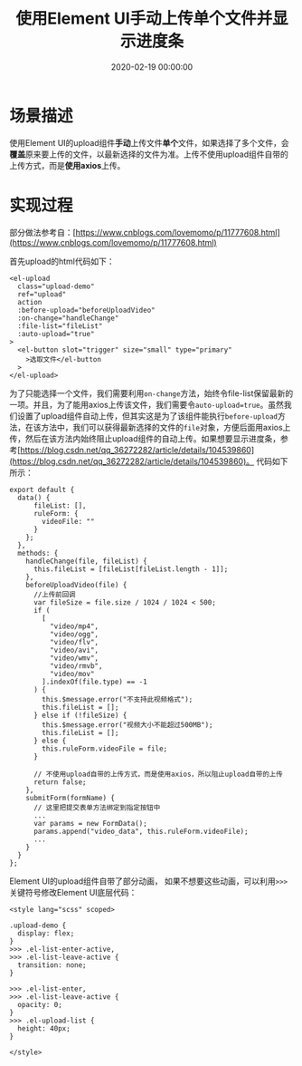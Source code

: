 ﻿---
layout: post
title: 使用Element UI手动上传单个文件并显示进度条
date: 2020-02-19 00:00:00
categories: 
- Element-UI-前端UI框架
tags: 
- Vue-cli
- Element-UI
description: 使用Element UI手动上传单个文件并显示进度条。
---




# 场景描述
使用Element UI的upload组件**手动**上传文件**单个**文件，如果选择了多个文件，会**覆盖**原来要上传的文件，以最新选择的文件为准。上传不使用upload组件自带的上传方式，而是**使用axios**上传。

# 实现过程
部分做法参考自：[https://www.cnblogs.com/lovemomo/p/11777608.html](https://www.cnblogs.com/lovemomo/p/11777608.html)

首先upload的html代码如下：
```
<el-upload
  class="upload-demo"
  ref="upload"
  action
  :before-upload="beforeUploadVideo"
  :on-change="handleChange"
  :file-list="fileList"
  :auto-upload="true"
>
  <el-button slot="trigger" size="small" type="primary"
    >选取文件</el-button
  >
</el-upload>
```
为了只能选择一个文件，我们需要利用`on-change`方法，始终令file-list保留最新的一项。并且，为了能用axios上传该文件，我们需要令`auto-upload=true`。虽然我们设置了upload组件自动上传，但其实这是为了该组件能执行`before-upload`方法，在该方法中，我们可以获得最新选择的文件的`file`对象，方便后面用axios上传，然后在该方法内始终阻止upload组件的自动上传。如果想要显示进度条，参考[https://blog.csdn.net/qq_36272282/article/details/104539860](https://blog.csdn.net/qq_36272282/article/details/104539860)。
代码如下所示：
```
export default {
  data() {
      fileList: [],
      ruleForm: {
        videoFile: ""
      }
    };
  },
  methods: {
    handleChange(file, fileList) {
      this.fileList = [fileList[fileList.length - 1]];
    },
    beforeUploadVideo(file) {
      //上传前回调
      var fileSize = file.size / 1024 / 1024 < 500;
      if (
        [
          "video/mp4",
          "video/ogg",
          "video/flv",
          "video/avi",
          "video/wmv",
          "video/rmvb",
          "video/mov"
        ].indexOf(file.type) == -1
      ) {
        this.$message.error("不支持此视频格式");
        this.fileList = [];
      } else if (!fileSize) {
        this.$message.error("视频大小不能超过500MB");
        this.fileList = [];
      } else {
        this.ruleForm.videoFile = file;
      }

      // 不使用upload自带的上传方式，而是使用axios，所以阻止upload自带的上传
      return false;
    },
    submitForm(formName) {
      // 这里把提交表单方法绑定到指定按钮中
      ...
      var params = new FormData();
      params.append("video_data", this.ruleForm.videoFile);
      ...
    }
  }
};
```

Element UI的upload组件自带了部分动画， 如果不想要这些动画，可以利用`>>>`关键符号修改Element UI底层代码：
```
<style lang="scss" scoped>

.upload-demo {
  display: flex;
}
>>> .el-list-enter-active,
>>> .el-list-leave-active {
  transition: none;
}

>>> .el-list-enter,
>>> .el-list-leave-active {
  opacity: 0;
}
>>> .el-upload-list {
  height: 40px;
}

</style>
```
